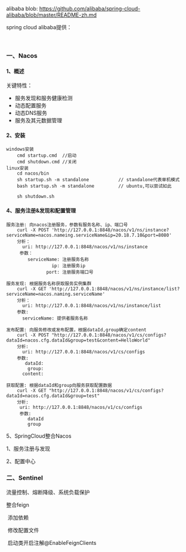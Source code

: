 alibaba blob: https://github.com/alibaba/spring-cloud-alibaba/blob/master/README-zh.md

spring cloud alibaba提供：

​		



### 一、Nacos

#### 1、概述

关键特性：

- 服务发现和服务健康检测
- 动态配置服务
- 动态DNS服务
- 服务及其元数据管理



#### 2、安装

```
windows安装
	cmd startup.cmd  //启动
	cmd shutdown.cmd //关闭
linux安装
	cd nacos/bin
	sh startup.sh -m standalone           // standalone代表单机模式
	bash startup.sh -m standalone		  // ubuntu,可以尝试如此
	
	sh shutdown.sh
```



#### 4、服务注册&发现和配置管理

```
服务注册: 向nacos注册服务，参数有服务名称、ip、端口号
	curl -X POST 'http://127.0.0.1:8848/nacos/v1/ns/instance?serviceName=nacos.nameing.serviceName&ip=20.18.7.10&port=8080'
	分析：
	  uri: http://127.0.0.1:8848/nacos/v1/ns/instance
	 参数：
	 	serviceName: 注册服务名称
	 			 ip: 注册服务ip
               port: 注册服务端口号

服务发现: 根据服务名称获取服务实例集群
	curl -X GET 'http://127.0.0.1:8848/nacos/v1/ns/instance/list?serviceName=nacos.naming.serviceName'
	分析：
	  uri: http://127.0.0.1:8848/nacos/v1/ns/instance/list
	参数:
	  serviceName: 提供者服务名称
	
发布配置: 向服务修改或发布配置，根据dataId,group确定content
	curl -X POST "http://127.0.0.1:8848/nacos/v1/cs/configs?dataId=nacos.cfg.dataId&group=test&content=HelloWorld"
	分析:
	  uri: http://127.0.0.1:8848/nacos/v1/cs/configs
	参数: 
	   dataId:
	    group:
	  content:

获取配置: 根据dataId和group向服务获取配置数据
	curl -X GET "http://127.0.0.1:8848/nacos/v1/cs/configs?dataId=nacos.cfg.dataId&group=test"
	分析:
	 uri: http://127.0.0.1:8848/nacos/v1/cs/configs
	 参数: 
	 	dataId
	 	group
```



5、SpringCloud整合Nacos

1、服务注册与发现

2、配置中心



### 二、Sentinel

流量控制、熔断降级、系统负载保护



整合feign

​	添加依赖

​	修改配置文件

​	启动类开启注解@EnableFeignClients